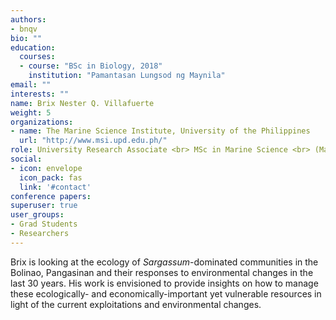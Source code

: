 ```yaml
---
authors:
- bnqv
bio: ""
education:
  courses:
  - course: "BSc in Biology, 2018"
    institution: "Pamantasan Lungsod ng Maynila"
email: ""
interests: ""
name: Brix Nester Q. Villafuerte
weight: 5
organizations:
- name: The Marine Science Institute, University of the Philippines
  url: "http://www.msi.upd.edu.ph/"
role: University Research Associate <br> MSc in Marine Science <br> (Marine Biology) student 
social:
- icon: envelope
  icon_pack: fas
  link: '#contact'
conference papers:
superuser: true
user_groups:
- Grad Students
- Researchers
---
```


Brix is looking at the ecology of *Sargassum*-dominated communities in the Bolinao, Pangasinan and their responses to environmental changes in the last 30 years. His work is envisioned to provide insights on how to manage these ecologically- and economically-important yet vulnerable resources in light of the current exploitations and environmental changes.
